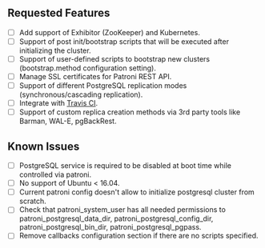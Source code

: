 Requested Features
------------------

- [ ] Add support of Exhibitor (ZooKeeper) and Kubernetes.
- [ ] Support of post init/bootstrap scripts that will be executed after initializing the cluster.
- [ ] Support of user-defined scripts to bootstrap new clusters (bootstrap.method configuration setting).
- [ ] Manage SSL certificates for Patroni REST API.
- [ ] Support of different PostgreSQL replication modes (synchronous/cascading replication).
- [ ] Integrate with [Travis CI](https://travis-ci.org/).
- [ ] Support of custom replica creation methods via 3rd party tools like Barman, WAL-E, pgBackRest.

Known Issues
------------

- [ ] PostgreSQL service is required to be disabled at boot time while controlled via patroni.
- [ ] No support of Ubuntu < 16.04.
- [ ] Current patroni config doesn't allow to initialize postgresql cluster from scratch.
- [ ] Check that patroni_system_user has all needed permissions to patroni_postgresql_data_dir, patroni_postgresql_config_dir, patroni_postgresql_bin_dir, patroni_postgresql_pgpass.
- [ ] Remove callbacks configuration section if there are no scripts specified.

